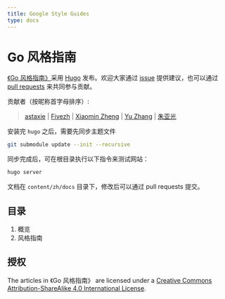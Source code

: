 ```yaml
---
title: Google Style Guides
type: docs
--- 
```


# Go 风格指南

[《Go 风格指南》](https://github.com/gocn/styleguide)采用 [Hugo](https://gohugo.io) 发布。欢迎大家通过 [issue](https://github.com/gocn/styleguide/issues) 提供建议，也可以通过 [pull requests](https://github.com/gocn/styleguide/pulls) 来共同参与贡献。

贡献者（按昵称首字母排序）:

> [astaxie](https://github.com/astaxie) | [Fivezh](https://github.com/fivezh) | [Xiaomin Zheng](https://github.com/zxmfke) | [Yu Zhang](https://github.com/pseudoyu) | [朱亚光](https://github.com/zhuyaguang)

安装完 `hugo` 之后，需要先同步主题文件

```bash
git submodule update --init --recursive
```

同步完成后，可在根目录执行以下指令来测试网站：

```bash
hugo server
```

文档在 `content/zh/docs` 目录下，修改后可以通过 pull requests 提交。

## 目录

1. 概览
2. 风格指南

## 授权

The articles in 《Go 风格指南》 are licensed under a [Creative Commons Attribution-ShareAlike 4.0 International License](http://creativecommons.org/licenses/by-sa/4.0/).